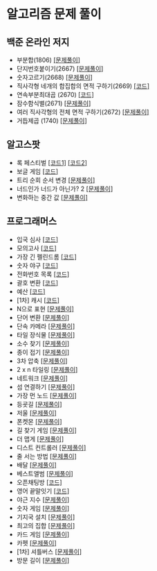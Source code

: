 # 알고리즘 문제 풀이

## 백준 온라인 저지
- 부분합(1806) [[문제풀이]](./src/baekjoon/p1806/Solution.md)
- 단지번호붙이기(2667) [[문제풀이]](./src/baekjoon/p2667/Solution.md)
- 숫자고르기(2668) [[문제풀이]](./src/baekjoon/p2668/Solution.md)
- 직사각형 네개의 합집합의 면적 구하기(2669) [[코드]](./src/baekjoon/p2669/Main.java)
- 연속부분최대곱 (2670) [[코드]](./src/baekjoon/p2670/Main.java)
- 잠수함식별(2671) [[문제풀이]](./src/baekjoon/p2671/Solution.md)
- 여러 직사각형의 전체 면적 구하기(2672) [[문제풀이]](./src/baekjoon/p2672/Solution.md)
- 거듭제곱 (1740) [[문제풀이]](./src/baekjoon/p1740/Solution.md)

## 알고스팟
- 록 페스티벌  [[코드1]](./src/algospot/FESTIVAL/Main.java) [[코드2]](./src/algospot/FESTIVAL/Main2.java)
- 보글 게임 [[코드]](./src/algospot/BOGGLE/Main.java)
- 트리 순회 순서 변경 [[문제풀이]](./src/algospot/TRAVERSAL/Solution.md)
- 너드인가 너드가 아닌가? 2 [[문제풀이]](./src/algospot/NERD2/Solution.md)
- 변화하는 중간 값 [[문제풀이]](./src/algospot/RUNNINGMEDIAN/Solution.md)


## 프로그래머스
- 입국 심사 [[코드]](./src/programmers/immigrationExamination/Solution.java)
- 모의고사  [[코드]](./src/programmers/mockTest1/Solution.java)
- 가장 긴 펠린드롬  [[코드]](./src/programmers/longestPalindrome/Solution.java)
- 숫자 야구  [[코드]](./src/programmers/numberBaseball/Solution.java)
- 전화번호 목록  [[코드]](./src/programmers/phoneNumberList/Main.java)
- 괄호 변환  [[코드]](./src/programmers/convertParentheses/Solution.java)
- 예산 [[코드]](./src/programmers/budget/Solution.java)
- \[1차\] 캐시 [[코드]](./src/programmers/cache1/Solution.java)
- N으로 표현 [[문제풀이]](./src/programmers/expressionN/Solution.md)
- 단어 변환 [[문제풀이]](./src/programmers/wordConversation/Solution.md)
- 단속 카메라 [[문제풀이]](./src/programmers/IntermittentCamera/Solution.md)
- 타일 장식물 [[문제풀이]](./src/programmers/tileOrnaments/Solution.md)
- 소수 찾기 [[문제풀이]](./src/programmers/findingPrimeNumber/Solution.md)
- 종이 접기 [[문제풀이]](./src/programmers/origami/Solution.md)
- 3차 압축 [[문제풀이]](./src/programmers/compression3/Solution.md)
- 2 x n 타일링  [[문제풀이]](./src/programmers/twoNTiling/Solution.md)
- 네트워크 [[문제풀이]](./src/programmers/network/Solution.md)
- 섬 연결하기 [[문제풀이]](./src/programmers/connectingIslands/Solution.md)
- 가장 먼 노드 [[문제풀이]](./src/programmers/theFarestNode/Solution.md)
- 등굣길 [[문제풀이]](./src/programmers/schoolWay/Solution.md)
- 저울 [[문제풀이]](./src/programmers/scale/Solution.md)
- 폰켓몬 [[문제풀이]](./src/programmers/ponketmon/Solution.md)
- 길 찾기 게임 [[문제풀이]](./src/programmers/wayFindingGames/Solution.md)
- 더 맵게 [[문제풀이]](./src/programmers/moreSpicy/Solution.md)
- 디스트 컨트롤러 [[문제풀이]](./src/programmers/diskController/Solution.md)
- 줄 서는 방법 [[문제풀이]](./src/programmers/howToLineUp/Solution.md)
- 배달 [[문제풀이]](./src/programmers/delivery/Solution.md)
- 베스트앨범 [[문제풀이]](./src/programmers/bestAlbum/Solution.md)
- 오픈채팅방 [[코드]](./src/programmers/openChattingRoom/Solution.java)
- 영어 끝말잇기 [[코드]](./src/programmers/englishWordChain/Solution.java)
- 야근 지수 [[문제풀이]](./src/programmers/nightWork/Solution.md)
- 숫자 게임 [[문제풀이]](./src/programmers/numberGame/Solution.md)
- 기지국 설치 [[문제풀이]](./src/programmers/baseStationInstallation/Solution.md)
- 최고의 집합 [[문제풀이]](./src/programmers/theBestSet/Solution.md)
- 카드 게임 [[문제풀이]](./src/programmers/cardGame/Solution.md)
- 카펫 [[문제풀이]](./src/programmers/carpet/Solution.md)
- \[1차\] 셔틀버스 [[문제풀이]](./src/programmers/shuttleBus/Solution.md)
- 방문 길이 [[문제풀이]](./src/programmers/visitingLength/Solution.md)